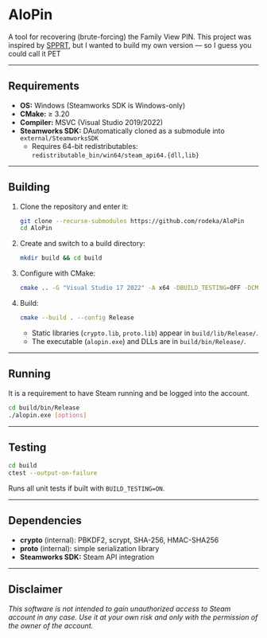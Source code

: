 # AloPin

A tool for recovering (brute-forcing) the Family View PIN. This project was inspired by [SPPRT](https://github.com/Ne3tCode/SPPRTool), but I wanted to build my own version — so I guess you could call it PET

---

## Requirements

- **OS:** Windows (Steamworks SDK is Windows-only)
- **CMake:** ≥ 3.20
- **Compiler:** MSVC (Visual Studio 2019/2022)
- **Steamworks SDK:** DAutomatically cloned as a submodule into `external/SteamworksSDK`
  - Requires 64-bit redistributables: `redistributable_bin/win64/steam_api64.{dll,lib}`

---

## Building

1. Clone the repository and enter it:

   ```sh
   git clone --recurse-submodules https://github.com/rodeka/AloPin
   cd AloPin
   ```

2. Create and switch to a build directory:

   ```sh
   mkdir build && cd build
   ```

3. Configure with CMake:

   ```sh
   cmake .. -G "Visual Studio 17 2022" -A x64 -DBUILD_TESTING=OFF -DCMAKE_BUILD_TYPE=Release
   ```

4. Build:

   ```sh
   cmake --build . --config Release
   ```

   - Static libraries (`crypto.lib`, `proto.lib`) appear in `build/lib/Release/`.
   - The executable (`alopin.exe`) and DLLs are in `build/bin/Release/`.

---

## Running

It is a requirement to have Steam running and be logged into the account.
```sh
cd build/bin/Release
./alopin.exe [options]
```

---

## Testing

```sh
cd build
ctest --output-on-failure
```

Runs all unit tests if built with `BUILD_TESTING=ON`.

---

## Dependencies

- **crypto** (internal): PBKDF2, scrypt, SHA-256, HMAC-SHA256
- **proto** (internal): simple serialization library
- **Steamworks SDK:** Steam API integration

---

## Disclaimer

_This software is not intended to gain unauthorized access to Steam account in any case. Use it at your own risk and only with the permission of the owner of the account._
